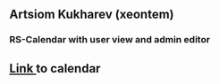 ## Artsiom Kukharev (xeontem)

### RS-Calendar with user view and admin editor

## [Link ](https://diplom-calendar.firebaseapp.com) to calendar
